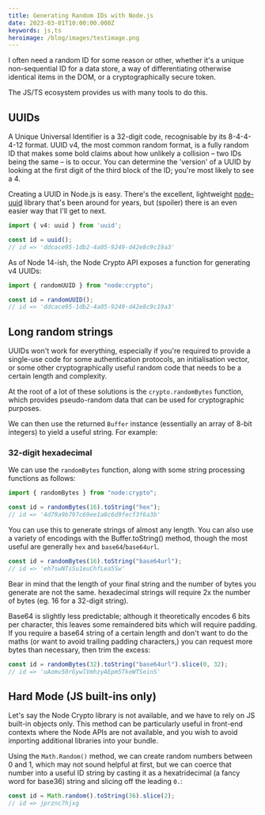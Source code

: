 ```yaml
---
title: Generating Random IDs with Node.js
date: 2023-03-01T10:00:00.000Z
keywords: js,ts
heroimage: /blog/images/testimage.png
---
```


I often need a random ID for some reason or other, whether it's a unique non-sequential ID for a data store, a way of differentiating otherwise identical items in the DOM, or a cryptographically secure token.

The JS/TS ecosystem provides us with many tools to do this.

## UUIDs

A Unique Universal Identifier is a 32-digit code, recognisable by its 8-4-4-4-12 format. UUID v4, the most common random format, is a fully random ID that makes some bold claims about how unlikely a collision – two IDs being the same – is to occur. You can determine the 'version' of a UUID by looking at the first digit of the third block of the ID; you're most likely to see a 4.

Creating a UUID in Node.js is easy. There's the excellent, lightweight [node-uuid]() library that's been around for years, but (spoiler) there is an even easier way that I'll get to next.

```ts
import { v4: uuid } from 'uuid';

const id = uuid();
// id => 'ddcace95-1db2-4a05-9249-d42e8c9c19a3'
```

As of Node 14-ish, the Node Crypto API exposes a function for generating v4 UUIDs:

```ts
import { randomUUID } from "node:crypto";

const id = randomUUID();
// id => 'ddcace95-1db2-4a05-9249-d42e8c9c19a3'
```

## Long random strings

UUIDs won't work for everything, especially if you're required to provide a single-use code for some authentication protocols, an initialisation vector, or some other cryptographically useful random code that needs to be a certain length and complexity.

At the root of a lot of these solutions is the `crypto.randomBytes` function, which provides pseudo-random data that can be used for cryptographic purposes.

We can then use the returned `Buffer` instance (essentially an array of 8-bit integers) to yield a useful string. For example:

### 32-digit hexadecimal

We can use the `randomBytes` function, along with some string processing functions as follows:

```ts
import { randomBytes } from "node:crypto";

const id = randomBytes(16).toString("hex");
// id => '4d79a9b797c69ee1a8c6d9fecf3f6a3b'
```

You can use this to generate strings of almost any length. You can also use a variety of encodings with the Buffer.toString() method, though the most useful are generally `hex` and `base64`/`base64url`.

```ts
const id = randomBytes(16).toString("base64url");
// id => 'eh7swNTsSu1euChfLea5Sw'
```

Bear in mind that the length of your final string and the number of bytes you generate are not the same. hexadecimal strings will require 2x the number of bytes (eg. 16 for a 32-digit string).

Base64 is slightly less predictable; although it theoretically encodes 6 bits per character, this leaves some remaindered bits which will require padding. If you require a base64 string of a certain length and don't want to do the maths (or want to avoid trailing padding characters,) you can request more bytes than necessary, then trim the excess:

```ts
const id = randomBytes(32).toString("base64url").slice(0, 32);
// id => 'uAomv50rGywlVmhzyAEpm5TkeWTSeinS'
```

## Hard Mode (JS built-ins only)

Let's say the Node Crypto library is not available, and we have to rely on JS built-in objects only. This method can be particularly useful in front-end contexts where the Node APIs are not available, and you wish to avoid importing additional libraries into your bundle.

Using the `Math.Random()` method, we can create random numbers between 0 and 1, which may not sound helpful at first, but we can coerce that number into a useful ID string by casting it as a hexatridecimal (a fancy word for base36) string and slicing off the leading `0.`:

```ts
const id = Math.random().toString(36).slice(2);
// id => jprznc7hjxg
```
